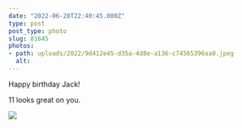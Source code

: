 ```yaml
---
date: "2022-06-28T22:40:45.000Z"
type: post 
post_type: photo
slug: 81645
photos: 
- path: uploads/2022/9d412e45-d35a-4d8e-a136-c74565396aa0.jpeg
  alt: 
---
```

Happy birthday Jack!

11 looks great on you. 


![](/uploads/2022/9d412e45-d35a-4d8e-a136-c74565396aa0.jpeg)
